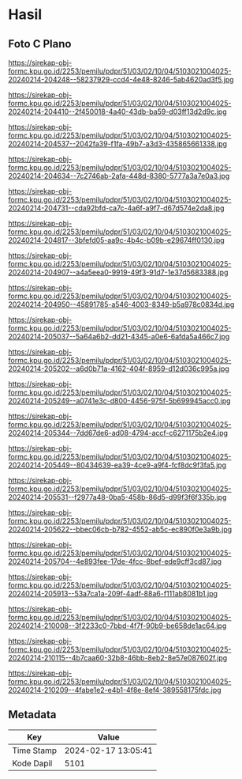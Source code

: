 # Hasil

## Foto C Plano

https://sirekap-obj-formc.kpu.go.id/2253/pemilu/pdpr/51/03/02/10/04/5103021004025-20240214-204248--58237929-ccd4-4e48-8246-5ab4620ad3f5.jpg

https://sirekap-obj-formc.kpu.go.id/2253/pemilu/pdpr/51/03/02/10/04/5103021004025-20240214-204410--2f450018-4a40-43db-ba59-d03ff13d2d9c.jpg

https://sirekap-obj-formc.kpu.go.id/2253/pemilu/pdpr/51/03/02/10/04/5103021004025-20240214-204537--2042fa39-f1fa-49b7-a3d3-435865661338.jpg

https://sirekap-obj-formc.kpu.go.id/2253/pemilu/pdpr/51/03/02/10/04/5103021004025-20240214-204634--7c2746ab-2afa-448d-8380-5777a3a7e0a3.jpg

https://sirekap-obj-formc.kpu.go.id/2253/pemilu/pdpr/51/03/02/10/04/5103021004025-20240214-204731--cda92bfd-ca7c-4a6f-a9f7-d67d574e2da8.jpg

https://sirekap-obj-formc.kpu.go.id/2253/pemilu/pdpr/51/03/02/10/04/5103021004025-20240214-204817--3bfefd05-aa9c-4b4c-b09b-e29674ff0130.jpg

https://sirekap-obj-formc.kpu.go.id/2253/pemilu/pdpr/51/03/02/10/04/5103021004025-20240214-204907--a4a5eea0-9919-49f3-91d7-1e37d5683388.jpg

https://sirekap-obj-formc.kpu.go.id/2253/pemilu/pdpr/51/03/02/10/04/5103021004025-20240214-204950--45891785-a546-4003-8349-b5a978c0834d.jpg

https://sirekap-obj-formc.kpu.go.id/2253/pemilu/pdpr/51/03/02/10/04/5103021004025-20240214-205037--5a64a6b2-dd21-4345-a0e6-6afda5a466c7.jpg

https://sirekap-obj-formc.kpu.go.id/2253/pemilu/pdpr/51/03/02/10/04/5103021004025-20240214-205202--a6d0b71a-4162-404f-8959-d12d036c995a.jpg

https://sirekap-obj-formc.kpu.go.id/2253/pemilu/pdpr/51/03/02/10/04/5103021004025-20240214-205249--a0741e3c-d800-4456-975f-5b699945acc0.jpg

https://sirekap-obj-formc.kpu.go.id/2253/pemilu/pdpr/51/03/02/10/04/5103021004025-20240214-205344--7dd67de6-ad08-4794-accf-c6271175b2e4.jpg

https://sirekap-obj-formc.kpu.go.id/2253/pemilu/pdpr/51/03/02/10/04/5103021004025-20240214-205449--80434639-ea39-4ce9-a9f4-fcf8dc9f3fa5.jpg

https://sirekap-obj-formc.kpu.go.id/2253/pemilu/pdpr/51/03/02/10/04/5103021004025-20240214-205531--f2977a48-0ba5-458b-86d5-d99f3f6f335b.jpg

https://sirekap-obj-formc.kpu.go.id/2253/pemilu/pdpr/51/03/02/10/04/5103021004025-20240214-205622--bbec06cb-b782-4552-ab5c-ec890f0e3a9b.jpg

https://sirekap-obj-formc.kpu.go.id/2253/pemilu/pdpr/51/03/02/10/04/5103021004025-20240214-205704--4e893fee-17de-4fcc-8bef-ede9cff3cd87.jpg

https://sirekap-obj-formc.kpu.go.id/2253/pemilu/pdpr/51/03/02/10/04/5103021004025-20240214-205913--53a7ca1a-209f-4adf-88a6-f111ab8081b1.jpg

https://sirekap-obj-formc.kpu.go.id/2253/pemilu/pdpr/51/03/02/10/04/5103021004025-20240214-210008--3f2233c0-7bbd-4f7f-90b9-be658de1ac64.jpg

https://sirekap-obj-formc.kpu.go.id/2253/pemilu/pdpr/51/03/02/10/04/5103021004025-20240214-210115--4b7caa60-32b8-46bb-8eb2-8e57e087602f.jpg

https://sirekap-obj-formc.kpu.go.id/2253/pemilu/pdpr/51/03/02/10/04/5103021004025-20240214-210209--4fabe1e2-e4b1-4f8e-8ef4-389558175fdc.jpg


## Metadata

| Key        | Value               |
| ---------- | ------------------- |
| Time Stamp | 2024-02-17 13:05:41 |
| Kode Dapil | 5101                |




